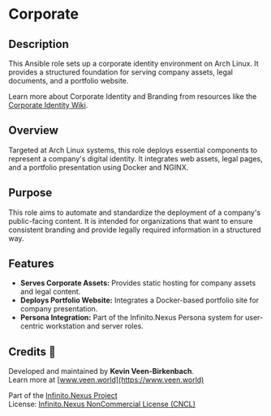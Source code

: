# Corporate

## Description

This Ansible role sets up a corporate identity environment on Arch Linux. It provides a structured foundation for serving company assets, legal documents, and a portfolio website.

Learn more about Corporate Identity and Branding from resources like the [Corporate Identity Wiki](https://en.wikipedia.org/wiki/Corporate_identity).

## Overview

Targeted at Arch Linux systems, this role deploys essential components to represent a company's digital identity. It integrates web assets, legal pages, and a portfolio presentation using Docker and NGINX.

## Purpose

This role aims to automate and standardize the deployment of a company's public-facing content. It is intended for organizations that want to ensure consistent branding and provide legally required information in a structured way.

## Features

- **Serves Corporate Assets:** Provides static hosting for company assets and legal content.
- **Deploys Portfolio Website:** Integrates a Docker-based portfolio site for company presentation.
- **Persona Integration:** Part of the Infinito.Nexus Persona system for user-centric workstation and server roles.

## Credits 📝

Developed and maintained by **Kevin Veen-Birkenbach**.  
Learn more at [www.veen.world](https://www.veen.world)

Part of the [Infinito.Nexus Project](https://github.com/kevinveenbirkenbach/infinito-nexus)  
License: [Infinito.Nexus NonCommercial License (CNCL)](https://s.veen.world/cncl)
